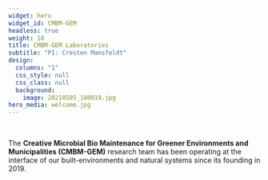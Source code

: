 ```yaml
---
widget: hero
widget_id: CMBM-GEM
headless: true
weight: 10
title: CMBM-GEM Laboratories
subtitle: "PI: Cresten Mansfeldt"
design:
  columns: "1"
  css_style: null
  css_class: null
  background:
    image: 20210505_180019.jpg
hero_media: welcome.jpg
---
```

<br>

The **Creative Microbial Bio Maintenance for Greener Environments and Municipalities (CMBM-GEM)** research team has been operating at the interface of our built-environments and natural systems since its founding in 2019.